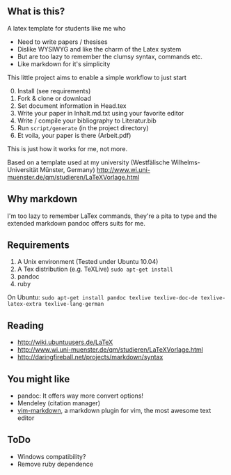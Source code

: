 ## What is this?

A latex template for students like me who

* Need to write papers / thesises
* Dislike WYSIWYG and like the charm of the Latex system
* But are too lazy to remember the clumsy syntax, commands etc.
* Like markdown for it's simplicity

This little project aims to enable a simple workflow to just start 

0. Install (see requirements)
1. Fork & clone or download
2. Set document information in Head.tex
3. Write your paper in Inhalt.md.txt using your favorite editor
4. Write / compile your bibliography to Literatur.bib
5. Run `script/generate` (in the project directory)
6. Et voila, your paper is there (Arbeit.pdf)

This is just how it works for me, not more.

Based on a template used at my university (Westfälische Wilhelms-Universität Münster, Germany)
http://www.wi.uni-muenster.de/qm/studieren/LaTeXVorlage.html

## Why markdown

I'm too lazy to remember LaTex commands, they're a pita to type and the extended markdown pandoc offers suits for me.

## Requirements

1. A Unix environment (Tested under Ubuntu 10.04)
2. A Tex distribution (e.g. TeXLive)
`sudo apt-get install `
3. pandoc
4. ruby

On Ubuntu:
`sudo apt-get install pandoc texlive texlive-doc-de texlive-latex-extra texlive-lang-german`

## Reading

* <http://wiki.ubuntuusers.de/LaTeX>
* <http://www.wi.uni-muenster.de/qm/studieren/LaTeXVorlage.html>
* <http://daringfireball.net/projects/markdown/syntax>

## You might like

* pandoc: It offers way more convert options!
* Mendeley (citation manager)
* [vim-markdown](https://github.com/tpope/vim-markdown), a markdown plugin for vim, the most awesome text editor

## ToDo

* Windows compatibility?
* Remove ruby dependence

